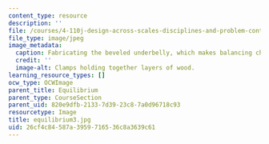 ```yaml
---
content_type: resource
description: ''
file: /courses/4-110j-design-across-scales-disciplines-and-problem-contexts-spring-2013/26cf4c84587a3959716536c8a3639c61_equilibrium3.jpg
file_type: image/jpeg
image_metadata:
  caption: Fabricating the beveled underbelly, which makes balancing challenging.
  credit: ''
  image-alt: Clamps holding together layers of wood.
learning_resource_types: []
ocw_type: OCWImage
parent_title: Equilibrium
parent_type: CourseSection
parent_uid: 820e9dfb-2133-7d39-23c8-7a0d96718c93
resourcetype: Image
title: equilibrium3.jpg
uid: 26cf4c84-587a-3959-7165-36c8a3639c61
---
```

